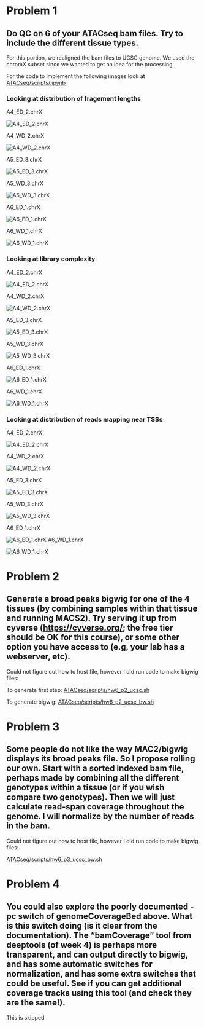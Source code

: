 # Problem 1

## Do QC on 6 of your ATACseq bam files.  Try to include the different tissue types.

For this portion, we realigned the bam files to UCSC genome. We used the chromX subset since we wanted to get an idea for the processing.

For the code to implement the following images look at [ATACseq/scripts/.ipynb](https://github.com/barcenasmanuel/EE283/blob/main/ATACseq/scripts/HW6_ee283_p1.ipynb)

### Looking at distribution of fragement lengths

A4_ED_2.chrX

![A4_ED_2.chrX](https://github.com/barcenasmanuel/EE283/blob/main/ATACseq/output/ucsc/sub_processed/fragment_size_plots/A4_ED_2.chrX_fragsize.png)

A4_WD_2.chrX

![A4_WD_2.chrX](https://github.com/barcenasmanuel/EE283/blob/main/ATACseq/output/ucsc/sub_processed/fragment_size_plots/A4_WD_2.chrX_fragsize.png)

A5_ED_3.chrX

![A5_ED_3.chrX](https://github.com/barcenasmanuel/EE283/blob/main/ATACseq/output/ucsc/sub_processed/fragment_size_plots/A5_ED_3.chrX_fragsize.png)

A5_WD_3.chrX

![A5_WD_3.chrX](https://github.com/barcenasmanuel/EE283/blob/main/ATACseq/output/ucsc/sub_processed/fragment_size_plots/A5_WD_3.chrX_fragsize.png)

A6_ED_1.chrX

![A6_ED_1.chrX](https://github.com/barcenasmanuel/EE283/blob/main/ATACseq/output/ucsc/sub_processed/fragment_size_plots/A6_ED_1.chrX_fragsize.png)

A6_WD_1.chrX

![A6_WD_1.chrX](https://github.com/barcenasmanuel/EE283/blob/main/ATACseq/output/ucsc/sub_processed/fragment_size_plots/A6_WD_1.chrX_fragsize.png)

### Looking at library complexity

A4_ED_2.chrX

![A4_ED_2.chrX](https://github.com/barcenasmanuel/EE283/blob/main/ATACseq/output/ucsc/sub_processed/library_complexity_plots/A4_ED_2.chrX_libcomplexity.png)

A4_WD_2.chrX

![A4_WD_2.chrX](https://github.com/barcenasmanuel/EE283/blob/main/ATACseq/output/ucsc/sub_processed/library_complexity_plots/A4_WD_2.chrX_libcomplexity.png)

A5_ED_3.chrX

![A5_ED_3.chrX](https://github.com/barcenasmanuel/EE283/blob/main/ATACseq/output/ucsc/sub_processed/library_complexity_plots/A5_ED_3.chrX_libcomplexity.png)

A5_WD_3.chrX

![A5_WD_3.chrX](https://github.com/barcenasmanuel/EE283/blob/main/ATACseq/output/ucsc/sub_processed/library_complexity_plots/A5_WD_3.chrX_libcomplexity.png)

A6_ED_1.chrX

![A6_ED_1.chrX](https://github.com/barcenasmanuel/EE283/blob/main/ATACseq/output/ucsc/sub_processed/library_complexity_plots/A6_ED_1.chrX_libcomplexity.png)

A6_WD_1.chrX

![A6_WD_1.chrX](https://github.com/barcenasmanuel/EE283/blob/main/ATACseq/output/ucsc/sub_processed/library_complexity_plots/A6_WD_1.chrX_libcomplexity.png)

### Looking at distribution of reads mapping near TSSs

A4_ED_2.chrX

![A4_ED_2.chrX](https://github.com/barcenasmanuel/EE283/blob/main/ATACseq/output/ucsc/sub_processed/heatmap/A4_ED_2.chrX_heatmap.png)

A4_WD_2.chrX

![A4_WD_2.chrX](https://github.com/barcenasmanuel/EE283/blob/main/ATACseq/output/ucsc/sub_processed/heatmap/A4_WD_2.chrX_heatmap.png)

A5_ED_3.chrX

![A5_ED_3.chrX](https://github.com/barcenasmanuel/EE283/blob/main/ATACseq/output/ucsc/sub_processed/heatmap/A5_ED_3.chrX_heatmap.png)

A5_WD_3.chrX

![A5_WD_3.chrX](https://github.com/barcenasmanuel/EE283/blob/main/ATACseq/output/ucsc/sub_processed/heatmap/A5_WD_3.chrX_heatmap.png)

A6_ED_1.chrX

![A6_ED_1.chrX](https://github.com/barcenasmanuel/EE283/blob/main/ATACseq/output/ucsc/sub_processed/heatmap/A6_ED_1.chrX_heatmap.png)
A6_WD_1.chrX

![A6_WD_1.chrX](https://github.com/barcenasmanuel/EE283/blob/main/ATACseq/output/ucsc/sub_processed/heatmap/A6_WD_1.chrX_heatmap.png)

# Problem 2

## Generate a broad peaks bigwig for one of the 4 tissues (by combining samples within that tissue and running MACS2).  Try serving it up from cyverse (https://cyverse.org/; the free tier should be OK for this course), or some other option you have access to (e.g, your lab has a webserver, etc).

Could not figure out how to host file, however I did run code to make bigwig files:

To generate first step: [ATACseq/scripts/hw6_p2_ucsc.sh](https://github.com/barcenasmanuel/EE283/blob/main/ATACseq/scripts/hw6_ee283_p2_ucsc.sh)

To generate bigwig: [ATACseq/scripts/hw6_p2_ucsc_bw.sh](https://github.com/barcenasmanuel/EE283/blob/main/ATACseq/scripts/hw6_ee283_p2_ucsc_bw.sh)
# Problem 3 

## Some people do not like the way MAC2/bigwig displays its broad peaks file.  So I propose rolling our own.  Start with a sorted indexed bam file, perhaps made by combining all the different genotypes within a tissue (or if you wish compare two genotypes).  Then we will just calculate read-span coverage throughout the genome.  I will normalize by the number of reads in the bam.

Could not figure out how to host file, however I did run code to make bigwig files:

[ATACseq/scripts/hw6_p3_ucsc_bw.sh](https://github.com/barcenasmanuel/EE283/blob/main/ATACseq/scripts/hw6_ee283_p3_ucsc_bw.sh)

# Problem 4 

## You could also explore the poorly documented -pc switch of genomeCoverageBed above.  What is this switch doing (is it clear from the documentation).  The “bamCoverage” tool from deeptools (of week 4) is perhaps more transparent, and can output directly to bigwig, and has some automatic switches for normalization, and has some extra switches that could be useful.  See if you can get additional coverage tracks using this tool (and check they are the same!).

This is skipped

